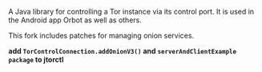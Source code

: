 A Java library for controlling a Tor instance via its control port.  It is
used in the Android app Orbot as well as others.

This fork includes patches for managing onion services.

**add `TorControlConnection.addOnionV3()` and `serverAndClientExample package` to jtorctl**